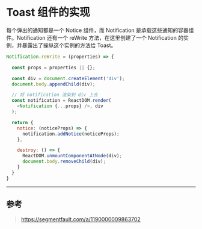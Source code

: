 # Toast 组件的实现

每个弹出的通知都是一个 Notice 组件，而 Notification 是承载这些通知的容器组件。Notification 还有一个 reWrite 方法，在这里创建了一个 Notification 的实例，并暴露出了操纵这个实例的方法给 Toast。

```js
Notification.reWrite = (properties) => {

  const props = properties || {};

  const div = document.createElement('div');
  document.body.appendChild(div);

  // 将 notification 渲染到 div 上去
  const notification = ReactDOM.render(
    <Notification {...props} />, div
  );

  return {
    notice: (noticeProps) => {
      notification.addNotice(noticeProps);
    },

    destroy: () => {
      ReactDOM.unmountComponentAtNode(div);
      document.body.removeChild(div);
    }
  }
}
```

---

## 参考

> https://segmentfault.com/a/1190000009863702